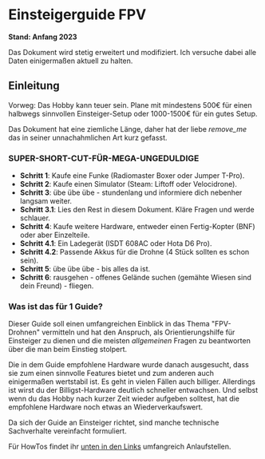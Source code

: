 # Einsteigerguide FPV

**Stand: Anfang 2023**

Das Dokument wird stetig erweitert und modifiziert. Ich versuche dabei alle Daten einigermaßen aktuell zu halten.

## Einleitung

Vorweg: Das Hobby kann teuer sein. Plane mit mindestens 500€ für einen halbwegs sinnvollen Einsteiger-Setup oder 1000-1500€ für ein gutes Setup.

Das Dokument hat eine ziemliche Länge, daher hat der liebe *remove_me* das in seiner unnachahmlichen Art kurz gefasst.

### SUPER-SHORT-CUT-FÜR-MEGA-UNGEDULDIGE

- **Schritt 1**: Kaufe eine Funke (Radiomaster Boxer oder Jumper T-Pro).
- **Schritt 2**: Kaufe einen Simulator (Steam: Liftoff oder Velocidrone).
- **Schritt 3**: übe übe übe - stundenlang und informiere dich nebenher langsam weiter.
- **Schritt 3.1**: Lies den Rest in diesem Dokument. Kläre Fragen und werde schlauer.
- **Schritt 4**: Kaufe weitere Hardware, entweder einen Fertig-Kopter (BNF) oder aber Einzelteile.
- **Schritt 4.1**: Ein Ladegerät (ISDT 608AC oder Hota D6 Pro).
- **Schritt 4.2**: Passende Akkus für die Drohne (4 Stück sollten es schon sein).
- **Schritt 5**: übe übe übe - bis alles da ist.
- **Schritt 6**: rausgehen - offenes Gelände suchen (gemähte Wiesen sind dein Freund) - fliegen.

### Was ist das für 1 Guide?

Dieser Guide soll einen umfangreichen Einblick in das Thema "FPV-Drohnen" vermitteln und hat den Anspruch, als Orientierungshilfe für Einsteiger zu dienen und die meisten *allgemeinen* Fragen zu beantworten über die man beim Einstieg stolpert.

Die in dem Guide empfohlene Hardware wurde danach ausgesucht, dass sie zum einen sinnvolle Features bietet und zum anderen auch einigermaßen wertstabil ist. Es geht in vielen Fällen auch billiger. Allerdings ist wirst du der Billigst-Hardware deutlich schneller entwachsen. Und selbst wenn du das Hobby nach kurzer Zeit wieder aufgeben solltest, hat die empfohlene Hardware noch etwas an Wiederverkaufswert.

Da sich der Guide an Einsteiger richtet, sind manche technische Sachverhalte vereinfacht formuliert.

Für HowTos findet ihr [unten in den Links](/008_linklist.html) umfangreich Anlaufstellen.
